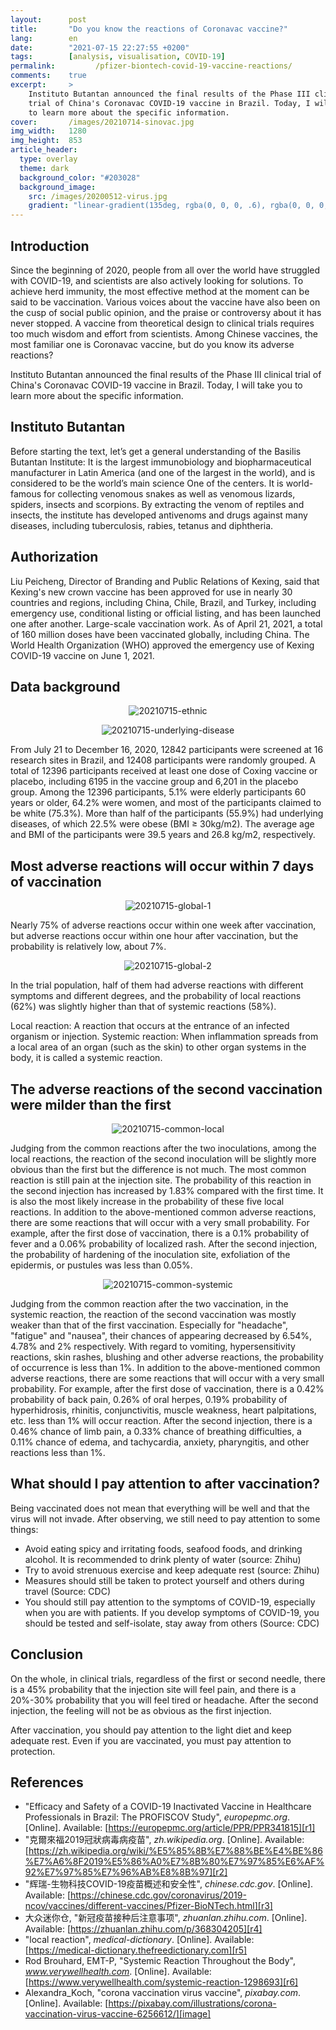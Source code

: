 ```yaml
---
layout:      post
title:       "Do you know the reactions of Coronavac vaccine?"
lang:        en
date:        "2021-07-15 22:27:55 +0200"
tags:        [analysis, visualisation, COVID-19]
permalink:         /pfizer-biontech-covid-19-vaccine-reactions/
comments:    true
excerpt:     >
    Instituto Butantan announced the final results of the Phase III clinical
    trial of China's Coronavac COVID-19 vaccine in Brazil. Today, I will take you
    to learn more about the specific information.
cover:       /images/20210714-sinovac.jpg
img_width:   1280
img_height:  853
article_header:
  type: overlay
  theme: dark
  background_color: "#203028"
  background_image:
    src: /images/20200512-virus.jpg
    gradient: "linear-gradient(135deg, rgba(0, 0, 0, .6), rgba(0, 0, 0, .4))"
---
```

## Introduction
Since the beginning of 2020, people from all over the world have struggled with COVID-19, and scientists are also actively looking for solutions. To achieve herd immunity, the most effective method at the moment can be said to be vaccination. Various voices about the vaccine have also been on the cusp of social public opinion, and the praise or controversy about it has never stopped. A vaccine from theoretical design to clinical trials requires too much wisdom and effort from scientists. Among Chinese vaccines, the most familiar one is Coronavac vaccine, but do you know its adverse reactions?

Instituto Butantan announced the final results of the Phase III clinical trial of China's Coronavac COVID-19 vaccine in Brazil. Today, I will take you to learn more about the specific information.

## Instituto Butantan
Before starting the text, let’s get a general understanding of the Basilis Butantan Institute: It is the largest immunobiology and biopharmaceutical manufacturer in Latin America (and one of the largest in the world), and is considered to be the world’s main science One of the centers. It is world-famous for collecting venomous snakes as well as venomous lizards, spiders, insects and scorpions. By extracting the venom of reptiles and insects, the institute has developed antivenoms and drugs against many diseases, including tuberculosis, rabies, tetanus and diphtheria.

## Authorization
Liu Peicheng, Director of Branding and Public Relations of Kexing, said that Kexing's new crown vaccine has been approved for use in nearly 30 countries and regions, including China, Chile, Brazil, and Turkey, including emergency use, conditional listing or official listing, and has been launched one after another. Large-scale vaccination work. As of April 21, 2021, a total of 160 million doses have been vaccinated globally, including China. The World Health Organization (WHO) approved the emergency use of Kexing COVID-19 vaccine on June 1, 2021.

## Data background
<p align="center">
  <img alt="20210715-ethnic"
  src="{{ site.baseurl }}/images/20210715-ethnic.png"/>
</p>

<p align="center">
  <img alt="20210715-underlying-disease"
  src="{{ site.baseurl }}/images/20210715-underlying-disease.png"/>
</p>

From July 21 to December 16, 2020, 12842 participants were screened at 16 research sites in Brazil, and 12408 participants were randomly grouped. A total of 12396 participants received at least one dose of Coxing vaccine or placebo, including 6195 in the vaccine group and 6,201 in the placebo group. Among the 12396 participants, 5.1% were elderly participants 60 years or older, 64.2% were women, and most of the participants claimed to be white (75.3%). More than half of the participants (55.9%) had underlying diseases, of which 22.5% were obese (BMI ≥ 30kg/m2). The average age and BMI of the participants were 39.5 years and 26.8 kg/m2, respectively.


## Most adverse reactions will occur within 7 days of vaccination
<p align="center">
  <img alt="20210715-global-1"
  src="{{ site.baseurl }}/images/20210715-global-1.png"/>
</p>

Nearly 75% of adverse reactions occur within one week after vaccination, but adverse reactions occur within one hour after vaccination, but the probability is relatively low, about 7%.

<p align="center">
  <img alt="20210715-global-2"
  src="{{ site.baseurl }}/images/20210715-global-2.png"/>
</p>

In the trial population, half of them had adverse reactions with different symptoms and different degrees, and the probability of local reactions (62%) was slightly higher than that of systemic reactions (58%).

Local reaction: A reaction that occurs at the entrance of an infected organism or injection.
Systemic reaction: When inflammation spreads from a local area of ​​an organ (such as the skin) to other organ systems in the body, it is called a systemic reaction.

## The adverse reactions of the second vaccination were milder than the first
<p align="center">
  <img alt="20210715-common-local"
  src="{{ site.baseurl }}/images/20210715-common-local.png"/>
</p>

Judging from the common reactions after the two inoculations, among the local reactions, the reaction of the second inoculation will be slightly more obvious than the first but the difference is not much. The most common reaction is still pain at the injection site. The probability of this reaction in the second injection has increased by 1.83% compared with the first time. It is also the most likely increase in the probability of these five local reactions. In addition to the above-mentioned common adverse reactions, there are some reactions that will occur with a very small probability. For example, after the first dose of vaccination, there is a 0.1% probability of fever and a 0.06% probability of localized rash. After the second injection, the probability of hardening of the inoculation site, exfoliation of the epidermis, or pustules was less than 0.05%.

<p align="center">
  <img alt="20210715-common-systemic"
  src="{{ site.baseurl }}/images/20210715-common-systemic.png"/>
</p>

Judging from the common reaction after the two vaccination, in the systemic reaction, the reaction of the second vaccination was mostly weaker than that of the first vaccination. Especially for "headache", "fatigue" and "nausea", their chances of appearing decreased by 6.54%, 4.78% and 2% respectively. With regard to vomiting, hypersensitivity reactions, skin rashes, blushing and other adverse reactions, the probability of occurrence is less than 1%. In addition to the above-mentioned common adverse reactions, there are some reactions that will occur with a very small probability. For example, after the first dose of vaccination, there is a 0.42% probability of back pain, 0.26% of oral herpes, 0.19% probability of hyperhidrosis, rhinitis, conjunctivitis, muscle weakness, heart palpitations, etc. less than 1% will occur reaction. After the second injection, there is a 0.46% chance of limb pain, a 0.33% chance of breathing difficulties, a 0.11% chance of edema, and tachycardia, anxiety, pharyngitis, and other reactions less than 1%.

## What should I pay attention to after vaccination?
Being vaccinated does not mean that everything will be well and that the virus will not invade. After observing, we still need to pay attention to some things:
- Avoid eating spicy and irritating foods, seafood foods, and drinking alcohol. It is recommended to drink plenty of water (source: Zhihu)
- Try to avoid strenuous exercise and keep adequate rest (source: Zhihu)
- Measures should still be taken to protect yourself and others during travel (Source: CDC)
- You should still pay attention to the symptoms of COVID-19, especially when you are with patients. If you develop symptoms of COVID-19, you should be tested and self-isolate, stay away from others (Source: CDC)

## Conclusion
On the whole, in clinical trials, regardless of the first or second needle, there is a 45% probability that the injection site will feel pain, and there is a 20%-30% probability that you will feel tired or headache. After the second injection, the feeling will not be as obvious as the first injection.

After vaccination, you should pay attention to the light diet and keep adequate rest. Even if you are vaccinated, you must pay attention to protection.

## References
- "Efficacy and Safety of a COVID-19 Inactivated Vaccine in Healthcare Professionals in Brazil: The PROFISCOV Study", _europepmc.org_. [Online]. Available: [https://europepmc.org/article/PPR/PPR341815][r1]
- "克爾來福2019冠狀病毒病疫苗", _zh.wikipedia.org_. [Online]. Available: [https://zh.wikipedia.org/wiki/%E5%85%8B%E7%88%BE%E4%BE%86%E7%A6%8F2019%E5%86%A0%E7%8B%80%E7%97%85%E6%AF%92%E7%97%85%E7%96%AB%E8%8B%97][r2]
- "辉瑞-生物科技COVID-19疫苗概述和安全性", _chinese.cdc.gov_. [Online]. Available: [https://chinese.cdc.gov/coronavirus/2019-ncov/vaccines/different-vaccines/Pfizer-BioNTech.html][r3]
- 大众迷你仓, "新冠疫苗接种后注意事项", _zhuanlan.zhihu.com_. [Online]. Available: [https://zhuanlan.zhihu.com/p/368304205][r4]
- "local reaction", _medical-dictionary_. [Online]. Available: [https://medical-dictionary.thefreedictionary.com][r5]
- Rod Brouhard, EMT-P, "Systemic Reaction Throughout the Body", _www.verywellhealth.com_. [Online]. Available: [https://www.verywellhealth.com/systemic-reaction-1298693][r6]
- Alexandra_Koch, "corona vaccination virus vaccine", _pixabay.com_. [Online]. Available: [https://pixabay.com/illustrations/corona-vaccination-virus-vaccine-6256612/][image]

[r1]: https://europepmc.org/article/PPR/PPR341815
[r2]: https://zh.wikipedia.org/wiki/%E5%85%8B%E7%88%BE%E4%BE%86%E7%A6%8F2019%E5%86%A0%E7%8B%80%E7%97%85%E6%AF%92%E7%97%85%E7%96%AB%E8%8B%97
[r3]: https://chinese.cdc.gov/coronavirus/2019-ncov/vaccines/different-vaccines/Pfizer-BioNTech.html
[r4]: https://zhuanlan.zhihu.com/p/368304205
[r5]: https://medical-dictionary.thefreedictionary.com
[r6]: https://www.verywellhealth.com/systemic-reaction-1298693
[image]: https://pixabay.com/illustrations/corona-vaccination-virus-vaccine-6256612/
